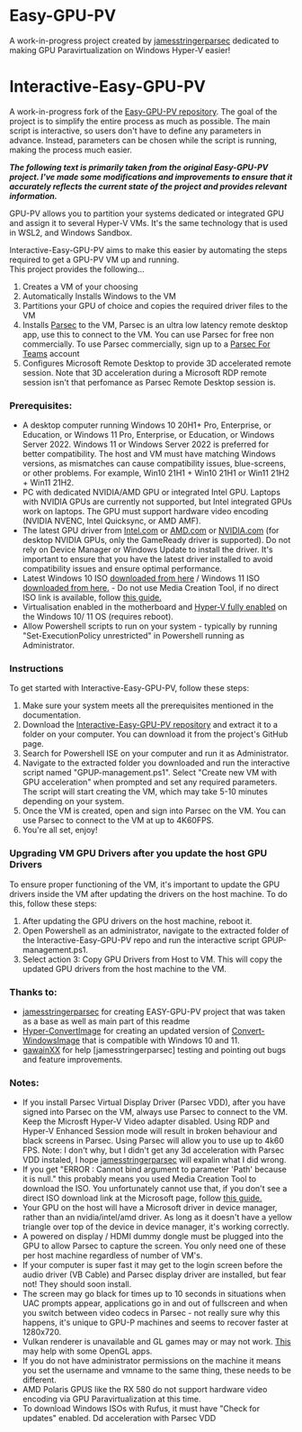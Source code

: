 # Easy-GPU-PV
A work-in-progress project created by [jamesstringerparsec](https://github.com/jamesstringerparsec/Easy-GPU-PV) dedicated to making GPU Paravirtualization on Windows Hyper-V easier!  

# Interactive-Easy-GPU-PV 
A work-in-progress fork of the [Easy-GPU-PV repository](https://github.com/jamesstringerparsec/Easy-GPU-PV). The goal of the project is to simplify the entire process as much as possible. The main script is interactive, so users don't have to define any parameters in advance. Instead, parameters can be chosen while the script is running, making the process much easier.

***The following text is primarily taken from the original Easy-GPU-PV project. I've made some modifications and improvements to ensure that it accurately reflects the current state of the project and provides relevant information.***

GPU-PV allows you to partition your systems dedicated or integrated GPU and assign it to several Hyper-V VMs.  It's the same technology that is used in WSL2, and Windows Sandbox.  

Interactive-Easy-GPU-PV aims to make this easier by automating the steps required to get a GPU-PV VM up and running.  
This project provides the following...  
1) Creates a VM of your choosing
2) Automatically Installs Windows to the VM
3) Partitions your GPU of choice and copies the required driver files to the VM  
4) Installs [Parsec](https://parsec.app) to the VM, Parsec is an ultra low latency remote desktop app, use this to connect to the VM.  You can use Parsec for free non commercially. To use Parsec commercially, sign up to a [Parsec For Teams](https://parsec.app/teams) account  
5) Configures Microsoft Remote Desktop to provide 3D accelerated remote session. Note that 3D acceleration during a Microsoft RDP remote session isn't that perfomance as Parsec Remote Desktop session is.

### Prerequisites:
* A desktop computer running Windows 10 20H1+ Pro, Enterprise, or Education, or Windows 11 Pro, Enterprise, or Education, or Windows Server 2022. Windows 11 or Windows Server 2022 is preferred for better compatibility. The host and VM must have matching Windows versions, as mismatches can cause compatibility issues, blue-screens, or other problems. For example, Win10 21H1 + Win10 21H1 or Win11 21H2 + Win11 21H2.
* PC with dedicated NVIDIA/AMD GPU or integrated Intel GPU. Laptops with NVIDIA GPUs are currently not supported, but Intel integrated GPUs work on laptops. The GPU must support hardware video encoding (NVIDIA NVENC, Intel Quicksync, or AMD AMF).
* The latest GPU driver from [Intel.com](https://www.intel.com/content/www/us/en/search.html#sort=relevancy&f:@tabfilter=[Downloads]&f:@stm_10385_en=[Graphics]) or [AMD.com](https://www.amd.com/en/support) or [NVIDIA.com](https://www.nvidia.com/download/index.aspx)  (for desktop NVIDIA GPUs, only the GameReady driver is supported). Do not rely on Device Manager or Windows Update to install the driver. It's important to ensure that you have the latest driver installed to avoid compatibility issues and ensure optimal performance.
* Latest Windows 10 ISO [downloaded from here](https://www.microsoft.com/en-gb/software-download/windows10ISO) / Windows 11 ISO [downloaded from here.](https://www.microsoft.com/en-us/software-download/windows11) - Do not use Media Creation Tool, if no direct ISO link is available, follow [this guide.](https://www.nextofwindows.com/downloading-windows-10-iso-images-using-rufus)
* Virtualisation enabled in the motherboard and [Hyper-V fully enabled](https://docs.microsoft.com/en-us/virtualization/hyper-v-on-windows/quick-start/enable-hyper-v) on the Windows 10/ 11 OS (requires reboot).  
* Allow Powershell scripts to run on your system - typically by running "Set-ExecutionPolicy unrestricted" in Powershell running as Administrator.  

### Instructions
To get started with Interactive-Easy-GPU-PV, follow these steps:
1) Make sure your system meets all the prerequisites mentioned in the documentation.
2) Download the [Interactive-Easy-GPU-PV repository](https://github.com/jamesstringerparsec/Easy-GPU-PV/archive/refs/heads/main.zip) and extract it to a folder on your computer. You can download it from the project's GitHub page.
3) Search for Powershell ISE on your computer and run it as Administrator.
4) Navigate to the extracted folder you downloaded and run the interactive script named "GPUP-management.ps1". Select "Create new VM with GPU acceleration" when prompted and set any required parameters. The script will start creating the VM, which may take 5-10 minutes depending on your system.
5) Once the VM is created, open and sign into Parsec on the VM. You can use Parsec to connect to the VM at up to 4K60FPS.
6) You're all set, enjoy!

### Upgrading VM GPU Drivers after you update the host GPU Drivers
To ensure proper functioning of the VM, it's important to update the GPU drivers inside the VM after updating the drivers on the host machine. To do this, follow these steps:
1) After updating the GPU drivers on the host machine, reboot it.
2) Open Powershell as an administrator, navigate to the extracted folder of the Interactive-Easy-GPU-PV repo and run the interactive script GPUP-management.ps1.
3) Select action 3: Copy GPU Drivers from Host to VM. This will copy the updated GPU drivers from the host machine to the VM.


### Thanks to:  
- [jamesstringerparsec](https://github.com/jamesstringerparsec/Easy-GPU-PV) for creating EASY-GPU-PV project that was taken as a base as well as main part of this readme
- [Hyper-ConvertImage](https://github.com/tabs-not-spaces/Hyper-ConvertImage) for creating an updated version of [Convert-WindowsImage](https://github.com/MicrosoftDocs/Virtualization-Documentation/tree/master/hyperv-tools/Convert-WindowsImage) that is compatible with Windows 10 and 11.
- [gawainXX](https://github.com/gawainXX) for help [jamesstringerparsec] testing and pointing out bugs and feature improvements.  


### Notes:    
- If you install Parsec Virtual Display Driver (Parsec VDD), after you have signed into Parsec on the VM, always use Parsec to connect to the VM. Keep the Microsft Hyper-V Video adapter disabled. Using RDP and Hyper-V Enhanced Session mode will result in broken behaviour and black screens in Parsec. Using Parsec will allow you to use up to 4k60 FPS. Note: I don't why, but I didn't get any 3d acceleration with Parsec VDD instaled, I hope [jamesstringerparsec](https://github.com/jamesstringerparsec/Easy-GPU-PV) will expalin what I did wrong. 
- If you get "ERROR  : Cannot bind argument to parameter 'Path' because it is null." this probably means you used Media Creation Tool to download the ISO.  You unfortunately cannot use that, if you don't see a direct ISO download link at the Microsoft page, follow [this guide.](https://www.nextofwindows.com/downloading-windows-10-iso-images-using-rufus)  
- Your GPU on the host will have a Microsoft driver in device manager, rather than an nvidia/intel/amd driver. As long as it doesn't have a yellow triangle over top of the device in device manager, it's working correctly.  
- A powered on display / HDMI dummy dongle must be plugged into the GPU to allow Parsec to capture the screen.  You only need one of these per host machine regardless of number of VM's.
- If your computer is super fast it may get to the login screen before the audio driver (VB Cable) and Parsec display driver are installed, but fear not! They should soon install.  
- The screen may go black for times up to 10 seconds in situations when UAC prompts appear, applications go in and out of fullscreen and when you switch between video codecs in Parsec - not really sure why this happens, it's unique to GPU-P machines and seems to recover faster at 1280x720.
- Vulkan renderer is unavailable and GL games may or may not work.  [This](https://www.microsoft.com/en-us/p/opencl-and-opengl-compatibility-pack/9nqpsl29bfff?SilentAuth=1&wa=wsignin1.0#activetab=pivot:overviewtab) may help with some OpenGL apps.  
- If you do not have administrator permissions on the machine it means you set the username and vmname to the same thing, these needs to be different.  
- AMD Polaris GPUS like the RX 580 do not support hardware video encoding via GPU Paravirtualization at this time.  
- To download Windows ISOs with Rufus, it must have "Check for updates" enabled.
Dd acceleration with Parsec VDD

